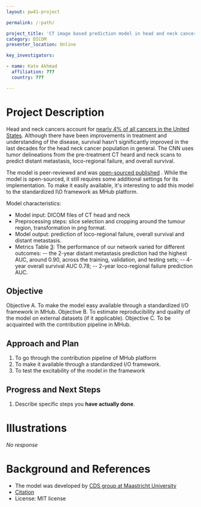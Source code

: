 ```yaml
---
layout: pw41-project

permalink: /:path/

project_title: 'CT image based prediction model in head and neck cancer: contribution to MHub'
category: DICOM
presenter_location: Online

key_investigators:

- name: Kate Akhmad
  affiliation: ???
  country: ???

---
```


# Project Description

<!-- Add a short paragraph describing the project. -->


Head and neck cancers account for [nearly 4% of all cancers in the United States](https://www.cancer.gov/types/head-and-neck/head-neck-fact-sheet#how-can-people-who-have-had-head-and-neck-cancers-reduce-their-risk-of-developing-a-second-primary-new-cancer). Although there have been improvements in treatment and understanding of the disease, survival hasn't significantly improved in the last decades for the head neck cancer population in general. The CNN uses tumor delineations from the pre-treatment CT heard and neck scans to predict distant metastasis, loco-regional failure, and overall survival. 

The model is peer-reviewed and was [open-sourced published](https://github.com/MaastrichtU-CDS/hn_cnn/tree/main?tab=readme-ov-file#description) . While the model is open-sourced, it still requires some additional settings for its implementation. To make it easily available, it's interesting to add this model to the standardized I\O framework as MHub platform.

Model characteristics:
- Model input: DICOM files of CT head and neck
- Preprocessing steps: slice selection and cropping around the tumour region, transformation in png format.
- Model output: prediction of loco-regional failure, overall survival and distant metastasis.
- Metrics Table [3](https://www.nature.com/articles/s41598-023-45486-5#Tab3): 
The performance of our network varied for different outcomes: 
-- the 2-year distant metastasis prediction had the highest AUC, around 0.90, across the training, validation, and testing sets;
-- 4-year overall survival AUC 0.78;
-- 2-year loco-regional failure prediction AUC.




## Objective

<!-- Describe here WHAT you would like to achieve (what you will have as end result). -->


Objective A. To make the model easy available through a standardized I/O framework in MHub.
Objective B. To estimate reproducibility and quality of the model on external datasets (if it applicable).
Objective C. To be acquainted with the contribution pipeline in MHub.



## Approach and Plan

<!-- Describe here HOW you would like to achieve the objectives stated above. -->


1. To go through the contribution pipeline of MHub platform
2. To make it available through a standardized I/O framework.
3. To test the excitability of the model in the framework 



## Progress and Next Steps

<!-- Update this section as you make progress, describing of what you have ACTUALLY DONE.
     If there are specific steps that you could not complete then you can describe them here, too. -->


1. Describe specific steps you **have actually done**.




# Illustrations

<!-- Add pictures and links to videos that demonstrate what has been accomplished. -->


_No response_



# Background and References

<!-- If you developed any software, include link to the source code repository.
     If possible, also add links to sample data, and to any relevant publications. -->


- The model was developed by [CDS group at Maastricht University](https://github.com/MaastrichtU-CDS/hn_cnn/tree/main?tab=readme-ov-file#description )
- [Citation](https://doi.org/10.1038/s41598-023-45486-5)
- License:  MIT license


